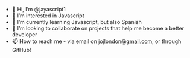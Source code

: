 - 👋 Hi, I’m @jayascript1
- 👀 I’m interested in Javascript
- 🌱 I’m currently learning Javascript, but also Spanish
- 💞️ I’m looking to collaborate on projects that help me become a better developer
- 📫 How to reach me - via email on jojlondon@gmail.com, or through GitHub!
<!---
jayascript1/jayascript1 is a ✨ special ✨ repository because its `README.md` (this file) appears on your GitHub profile.
You can click the Preview link to take a look at your changes.
--->
